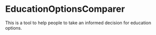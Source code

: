 # EducationOptionsComparer
This is a tool to help people to take an informed decision for education options.
